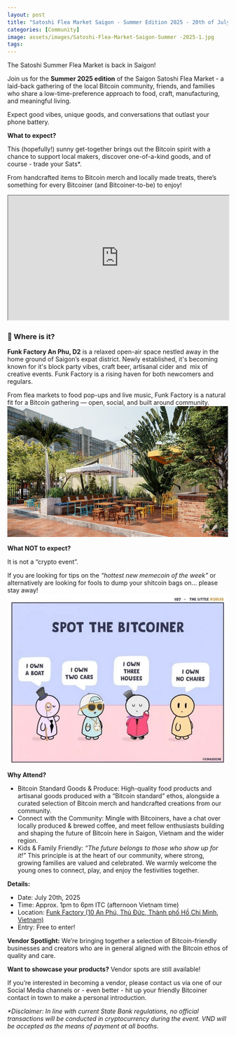 ```yaml
---
layout: post
title: "Satoshi Flea Market Saigon - Summer Edition 2025 - 20th of July"
categories: [Community]
image: assets/images/Satoshi-Flea-Market-Saigon-Summer -2025-1.jpg
tags:
---
```

The Satoshi Summer Flea Market is back in Saigon!

Join us for the **Summer 2025 edition** of the Saigon Satoshi Flea Market - a laid-back gathering of the local Bitcoin community, friends, and families who share a low-time-preference approach to food, craft, manufacturing, and meaningful living.

Expect good vibes, unique goods, and conversations that outlast your phone battery.

**What to expect?**

This (hopefully!) sunny get-together brings out the Bitcoin spirit with a chance to support local makers, discover one-of-a-kind goods, and of course - trade your Sats\*.

From handcrafted items to Bitcoin merch and locally made treats, there’s something for every Bitcoiner (and Bitcoiner-to-be) to enjoy!

<iframe id="odysee-iframe" style="width:100%; aspect-ratio:16 / 9;" src="https://odysee.com/%24/embed/%40BitcoinSaigon%3Aa%2Fsatoshi-flea-market-summer-2024%3A4?r=AmWZ947PP5egdDTkePedPMmMXmtUj9z8" allowfullscreen></iframe>

### **📍 Where is it?**

**Funk Factory An Phu, D2** is a relaxed open-air space nestled away in the home ground of Saigon’s expat district. Newly established, it's becoming known for it's block party vibes, craft beer, artisanal cider and  mix of creative events. Funk Factory is a rising haven for both newcomers and regulars.

From flea markets to food pop-ups and live music, Funk Factory is a natural fit for a Bitcoin gathering — open, social, and built around community.
![alt text](<../assets/images/Satoshi-Flea-Market-Saigon-Summer -2025-2.jpg>)

**What NOT to expect?**

It is not a “crypto event”.

If you are looking for tips on the _“hottest new memecoin of the week”_ or alternatively are looking for fools to dump your shitcoin bags on… please stay away!
![alt text](<../assets/images/Satoshi-Flea-Market-Saigon-Summer -2025-3.jpg>)

**Why Attend?**

*   Bitcoin Standard Goods & Produce: High-quality food products and artisanal goods produced with a “Bitcoin standard” ethos, alongside a curated selection of Bitcoin merch and handcrafted creations from our community.
*   Connect with the Community: Mingle with Bitcoiners, have a chat over locally produced & brewed coffee, and meet fellow enthusiasts building and shaping the future of Bitcoin here in Saigon, Vietnam and the wider region.
*   Kids & Family Friendly: _“The future belongs to those who show up for it!”_
This principle is at the heart of our community, where strong, growing families are valued and celebrated. We warmly welcome the young ones to connect, play, and enjoy the festivities together.
    

**Details:**
*   Date: July 20th, 2025
*   Time: Approx. 1pm to 6pm ITC (afternoon Vietnam time)
*   Location: [Funk Factory (10 An Phú, Thủ Đức, Thành phố Hồ Chí Minh, Vietnam)](https://maps.app.goo.gl/wQaXSuTYG8ahJnMC6)
*   Entry: Free to enter!

**Vendor Spotlight:** We’re bringing together a selection of Bitcoin-friendly businesses and creators who are in general aligned with the Bitcoin ethos of quality and care.

**Want to showcase your products?** Vendor spots are still available!

If you’re interested in becoming a vendor, please contact us via one of our Social Media channels or - even better - hit up your friendly Bitcoiner contact in town to make a personal introduction.

_\*Disclaimer: In line with current State Bank regulations, no official transactions will be conducted in cryptocurrency during the event. VND will be accepted as the means of payment at all booths._